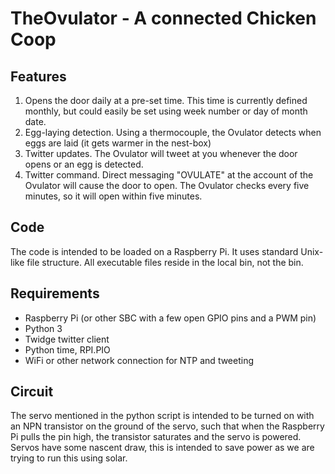 # TheOvulator - A connected Chicken Coop
## Features
1. Opens the door daily at a pre-set time. This time is currently defined monthly, but could easily be set using week number or day of month date.
2. Egg-laying detection. Using a thermocouple, the Ovulator detects when eggs are laid (it gets warmer in the nest-box)
3. Twitter updates. The Ovulator will tweet at you whenever the door opens or an egg is detected.
4. Twitter command. Direct messaging "OVULATE" at the account of the Ovulator will cause the door to open. The Ovulator checks every five minutes, so it will open within five minutes.

## Code
The code is intended to be loaded on a Raspberry Pi. It uses standard Unix-like file structure. All executable files reside in the local bin, not the bin.

## Requirements
* Raspberry Pi (or other SBC with a few open GPIO pins and a PWM pin)
* Python 3
* Twidge twitter client
* Python time, RPI.PIO
* WiFi or other network connection for NTP and tweeting

## Circuit
The servo mentioned in the python script is intended to be turned on with an NPN transistor on the ground of the servo, such that when the Raspberry Pi pulls the pin high, the transistor saturates and the servo is powered. Servos have some nascent draw, this is intended to save power as we are trying to run this using solar.
